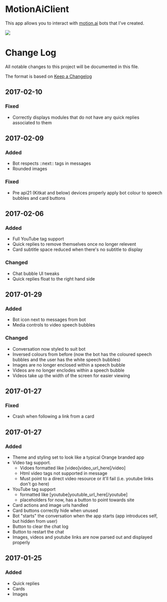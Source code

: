 # MotionAiClient

This app allows you to interact with [motion.ai](https://www.motion.ai/) bots that I've created.

[![](https://jitpack.io/v/BubblebearAppsLtd/MotionAiClient.svg)](https://jitpack.io/#BubblebearAppsLtd/MotionAiClient)

# Change Log
All notable changes to this project will be documented in this file.

The format is based on [Keep a Changelog](http://keepachangelog.com/)

## 2017-02-10
### Fixed
- Correctly displays modules that do not have any quick replies associated to them

## 2017-02-09
### Added
- Bot respects ::next:: tags in messages
- Rounded images

### Fixed
- Pre api21 (Kitkat and below) devices properly apply bot colour to speech bubbles and card buttons

## 2017-02-06
### Added
- Full YouTube tag support
- Quick replies to remove themselves once no longer relevent
- Card subtitle space reduced when there's no subtitle to display
### Changed
- Chat bubble UI tweaks
- Quick replies float to the right hand side

## 2017-01-29
### Added
- Bot icon next to messages from bot
- Media controls to video speech bubbles
### Changed
- Conversation now styled to suit bot
- Inversed colours from before (now the bot has the coloured speech bubbles and the user has the white speech bubbles)
- Images are no longer enclosed within a speech bubble
- Videos are no longer enclodes within a speech bubble
- Videos take up the width of the screen for easier viewing


## 2017-01-27
### Fixed
- Crash when following a link from a card

## 2017-01-27
### Added
- Theme and styling set to look like a typical Orange branded app
- Video tag support.
	- Vidoes formatted like [video]video_url_here[/video]
	- Html video tags not supported in message
	- Must point to a direct video resource or it'll fail (i.e. youtube links don't go here)
- YouTube tag support
	- formatted like [youtube]youtuble_url_here[/youtube]
	- placeholders for now, has a button to point towards site
- Card actions and image urls handled
- Card buttons correctly hide when unused
- Bot "starts" the conversation when the app starts (app introduces self, but hidden from user)
- Button to clear the chat log
- Button to restart the chat
- Images, videos and youtube links are now parsed out and displayed properly


## 2017-01-25
### Added
- Quick replies
- Cards
- Images

